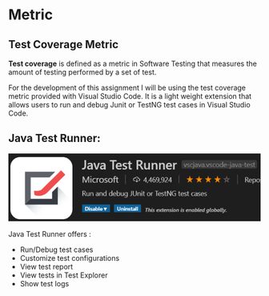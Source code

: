 # Metric

## Test Coverage Metric

**Test coverage** is defined as a metric in Software Testing 
that measures the amount of testing performed by a set of test.

 For the development of this assignment I will be using the test coverage metric 
 provided with Visual Studio Code.
 It is a light weight extension that allows users to run and debug Junit or TestNG test
 cases in Visual Studio Code. 

   
## Java Test Runner:


![Java Test Runner](test_metric.png)

 Java Test Runner offers :

   * Run/Debug test cases
   * Customize test configurations
   * View test report
   * View tests in Test Explorer
   * Show test logs